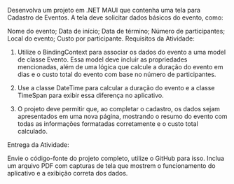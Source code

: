 Desenvolva um projeto em .NET MAUI que contenha uma tela para Cadastro de Eventos. A tela deve solicitar dados básicos do evento, como:

Nome do evento;
Data de início;
Data de término;
Número de participantes;
Local do evento;
Custo por participante.
Requisitos da Atividade:

1. Utilize o BindingContext para associar os dados do evento a uma model de classe Evento. Essa model deve incluir as propriedades mencionadas, além de uma lógica que calcule a duração do evento em dias e o custo total do evento com base no número de participantes.

2. Use a classe DateTime para calcular a duração do evento e a classe TimeSpan para exibir essa diferença no aplicativo.

3. O projeto deve permitir que, ao completar o cadastro, os dados sejam apresentados em uma nova página, mostrando o resumo do evento com todas as informações formatadas corretamente e o custo total calculado.

Entrega da Atividade:

Envie o código-fonte do projeto completo, utilize o GitHub para isso.
Inclua um arquivo PDF com capturas de tela que mostrem o funcionamento do aplicativo e a exibição correta dos dados.
